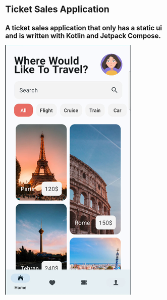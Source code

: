 # Ticket Sales Application

## A ticket sales application that only has a static ui and is written with Kotlin and Jetpack Compose.

![ticket.PNG](app%2Fsrc%2Fmain%2Fres%2Fdrawable%2Fticket.PNG)
